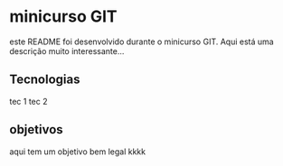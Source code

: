 # minicurso GIT

este README foi desenvolvido durante o minicurso GIT.
Aqui está uma descrição muito interessante...

## Tecnologias

tec 1
tec 2

## objetivos

aqui tem um objetivo bem legal kkkk